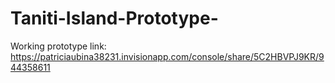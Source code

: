 # Taniti-Island-Prototype-

Working prototype link:
https://patriciaubina38231.invisionapp.com/console/share/5C2HBVPJ9KR/944358611
